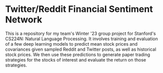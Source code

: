 # Twitter/Reddit Financial Sentiment Network

This is a repository for my team's Winter '23 group project for Stanford's CS224N: Natural Language Processing. It involves training and evaluation of a few deep learning models to predict mean stock prices and covariances given sampled Reddit and Twitter posts, as well as historical stock prices. We then use these predictions to generate paper trading strategies for the stocks of interest and evaluate the return on those strategies.
